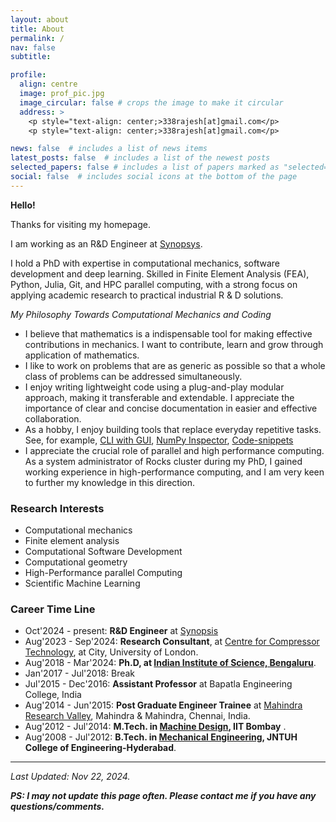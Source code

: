 ```yaml
---
layout: about
title: About
permalink: /
nav: false
subtitle: 

profile:
  align: centre
  image: prof_pic.jpg
  image_circular: false # crops the image to make it circular
  address: >
    <p style="text-align: center;>338rajesh[at]gmail.com</p>
    <p style="text-align: center;>338rajesh[at]gmail.com</p>

news: false  # includes a list of news items
latest_posts: false  # includes a list of the newest posts
selected_papers: false # includes a list of papers marked as "selected={true}"
social: false  # includes social icons at the bottom of the page
---
```



**Hello!**

Thanks for visiting my homepage.

<!-- **I am actively looking for industrial R\&D engineering, involving computational mechanics and coding. Please find my latest [CV Here](/cv.pdf)**  -->

I am working as an R&D Engineer at [Synopsys](https://www.synopsys.com/).

I hold a PhD with expertise in computational mechanics, software development and deep learning. Skilled in Finite Element Analysis (FEA), Python, Julia, Git, and HPC parallel computing, with a strong focus on applying academic research to practical industrial R & D solutions. 
<!-- Ready to leverage academic rigour and innovative thinking in a dynamic industrial research environment. -->


*My Philosophy Towards Computational Mechanics and Coding*

+ I believe that mathematics is a indispensable tool for making effective contributions in mechanics. I want to contribute, learn and grow through application of mathematics. 
+ I like to work on problems that are as generic as possible so that a whole class of problems can be addressed simultaneously.
+ I enjoy writing lightweight code using a plug-and-play modular approach, making it transferable and extendable. I appreciate the importance of clear and concise documentation in easier and effective collaboration.
+ As a hobby, I enjoy building tools that replace everyday repetitive tasks. See, for example, [CLI with GUI](https://github.com/338rajesh/clip), [NumPy Inspector](https://github.com/338rajesh/npi), [Code-snippets](https://github.com/338rajesh/my-code-snippets)
+ I appreciate the crucial role of parallel and high performance computing. As a system administrator of Rocks cluster during my PhD, I gained working experience in high-performance computing, and I am very keen to further my knowledge in this direction.

### **Research Interests**

* Computational mechanics
* Finite element analysis
* Computational Software Development
* Computational geometry
* High-Performance parallel Computing
* Scientific Machine Learning

### **Career Time Line**

* Oct'2024 - present: **R&D Engineer** at [Synopsis](https://www.synopsys.com/)
* Aug'2023 - Sep'2024: **Research Consultant**, at [Centre for Compressor Technology](https://researchcentres.city.ac.uk/thermo-fluids/compressor-technology), at City, University of London.
* Aug'2018 - Mar'2024: **Ph.D, at [Indian Institute of Science, Bengaluru](https://iisc.ac.in/)**.
* Jan'2017 - Jul'2018: Break
* Jul'2015 - Dec'2016: **Assistant Professor** at Bapatla Engineering College, India
* Aug'2014 - Jun'2015: **Post Graduate Engineer Trainee** at [Mahindra Research Valley](https://www.mahindra.com/blogs/mahindra-research-valley-becoming-future-ready), Mahindra & Mahindra, Chennai, India.
* Aug'2012 - Jul'2014: **M.Tech. in [Machine Design](https://www.me.iitb.ac.in/), IIT Bombay** .
* Aug'2008 - Jul'2012: **B.Tech. in [Mechanical Engineering](https://jntuhceh.ac.in/viewdept/3), JNTUH College of Engineering-Hyderabad**.



----

*Last Updated: Nov 22, 2024.*

***PS: I may not update this page often. Please contact me if you have any questions/comments.***
